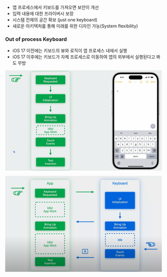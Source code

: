 - 앱 프로세스에서 키보드를 가져오면 보안이 개선
- 입력 내용에 대한 프라이버시 보장
- 시스템 전체의 공간 확보 (just one keyboard)
- 새로운 아키텍처를 통해 미래를 위한 디자인 가능(System flexibility)

### Out of process Keyboard
- iOS 17 이전에는 키보드의 뷰와 로직이 앱 프로세스 내에서 실행
- iOS 17 이후에는 키보드가 자체 프로세스로 이동하여 앱의 외부에서 실행된다고 봐도 무방

![](WWDC/WWDC%2023/Keep%20up%20with%20the%20Keyboard/Pasted%20image%2020241108120115.png)

![](WWDC/WWDC%2023/Keep%20up%20with%20the%20Keyboard/Pasted%20image%2020241108120630.png)